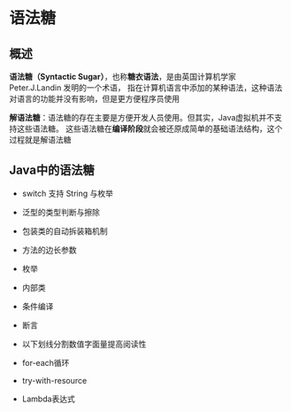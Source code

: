 # 语法糖

## 概述

**语法糖（Syntactic Sugar）**，也称**糖衣语法**，是由英国计算机学家 Peter.J.Landin 发明的一个术语，
指在计算机语言中添加的某种语法，这种语法对语言的功能并没有影响，但是更方便程序员使用

**解语法糖**：语法糖的存在主要是方便开发人员使用。但其实，Java虚拟机并不支持这些语法糖。
这些语法糖在**编译阶段**就会被还原成简单的基础语法结构，这个过程就是解语法糖

## Java中的语法糖

- switch 支持 String 与枚举

- 泛型的类型判断与擦除

- 包装类的自动拆装箱机制

- 方法的边长参数

- 枚举

- 内部类

- 条件编译

- 断言

- 以下划线分割数值字面量提高阅读性

- for-each循环

- try-with-resource

- Lambda表达式
